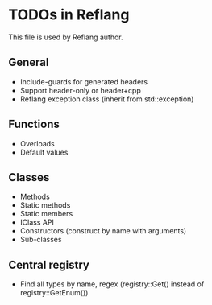 # TODOs in Reflang
This file is used by Reflang author.

## General
* Include-guards for generated headers
* Support header-only or header+cpp
* Reflang exception class (inherit from std::exception)

## Functions
* Overloads
* Default values

## Classes
* Methods
* Static methods
* Static members
* IClass API
* Constructors (construct by name with arguments)
* Sub-classes

## Central registry
* Find all types by name, regex (registry::Get() instead of registry::GetEnum())
